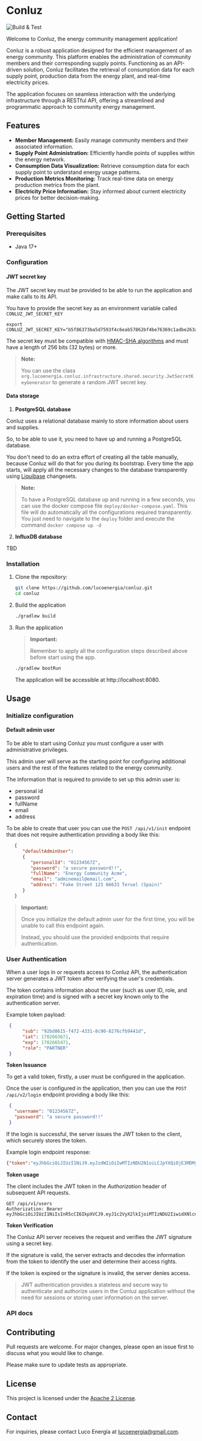# Conluz

![Build & Test](https://github.com/lucoenergia/conluz/actions/workflows/java_ci_with_gradle.yml/badge.svg)

Welcome to Conluz, the energy community management application!

Conluz is a robust application designed for the efficient management of an energy community. This platform enables the administration of community members and their corresponding supply points. Functioning as an API-driven solution, Conluz facilitates the retrieval of consumption data for each supply point, production data from the energy plant, and real-time electricity prices.

The application focuses on seamless interaction with the underlying infrastructure through a RESTful API, offering a streamlined and programmatic approach to community energy management.

## Features

- **Member Management:** Easily manage community members and their associated information.
- **Supply Point Administration:** Efficiently handle points of supplies within the energy network.
- **Consumption Data Visualization:** Retrieve consumption data for each supply point to understand energy usage patterns.
- **Production Metrics Monitoring:** Track real-time data on energy production metrics from the plant.
- **Electricity Price Information:** Stay informed about current electricity prices for better decision-making.

## Getting Started

### Prerequisites

- Java 17+

### Configuration

#### JWT secret key

   The JWT secret key must be provided to be able to run the application and make calls to its API.

   You have to provide the secret key as an environment variable called `CONLUZ_JWT_SECRET_KEY`

   ```
   export CONLUZ_JWT_SECRET_KEY="b5f86373ba5d7593f4c6eab57862bf4be76369c1adbe263ae2d50ddae40b8ca2"
   ```

   The secret key must be compatible with [HMAC-SHA algorithms](https://datatracker.ietf.org/doc/html/rfc7518#section-3.2) and must have a length of 256 bits (32 bytes) or more.

   > **Note:**
   >
   > You can use the class `org.lucoenergia.conluz.infrastructure.shared.security.JwtSecretKeyGenerator` to generate a random JWT secret key.

#### Data storage
1. **PostgreSQL database**

Conluz uses a relational database mainly to store information about users and supplies.

So, to be able to use it, you need to have up and running a PostgreSQL database. 

You don't need to do an extra effort of creating all the table manually, because Conluz will do that for you during its bootstrap. Every time the app starts, will apply all the necessary changes to the database transparently using [Liquibase](https://www.liquibase.org/) changesets.

> **Note:**
>
> To have a PostgreSQL database up and running in a few seconds, you can use the docker compose file `deploy/docker-compose.yaml`. This file will do automatically all the configurations required transparently.
> You just need to navigate to the `deploy` folder and execute the command `docker compose up -d`

2. **InfluxDB database**

TBD

### Installation

1. Clone the repository:

   ```bash
   git clone https://github.com/lucoenergia/conluz.git
   cd conluz
   ```

2. Build the application

    ```bash
   ./gradlew build
    ```
   
3. Run the application
   
   > **Important:**
   > 
   > Remember to apply all the configuration steps described above before start using the app.

    ```bash
   ./gradlew bootRun
    ```

    The application will be accessible at http://localhost:8080.


## Usage

### Initialize configuration

#### Default admin user

To be able to start using Conluz you must configure a user with administrative privileges.

This admin user will serve as the starting point for configuring additional users and the rest of the features related to the energy community.

The information that is required to provide to set up this admin user is:
- personal id
- password
- fullName
- email
- address

To be able to create that user you can use the `POST /api/v1/init` endpoint that does not require authentication providing a body like this:

```json
   {
      "defaultAdminUser":
      {
         "personalId": "01234567Z",
         "password": "a secure password!!",
         "fullName": "Energy Community Acme",
         "email": "adminemail@email.com",
         "address": "Fake Street 123 66633 Teruel (Spain)"
      }
   }
```

> **Important:**
>
> Once you initialize the default admin user for the first time, you will be unable to call this endpoint again. 
> 
> Instead, you should use the provided endpoints that require authentication.

### User Authentication

   When a user logs in or requests access to Conluz API, the authentication server generates a JWT token after verifying the user's credentials.

   The token contains information about the user (such as user ID, role, and expiration time) and is signed with a secret key known only to the authentication server.

   Example token payload:
   ```json
    {
         "sub": "92bd8615-f472-4331-8c90-8276cfb9441d",
         "iat": 1702663671,
         "exp": 1702665471,
         "role": "PARTNER"
    }
   ```

**Token Issuance**

   To get a valid token, firstly, a user must be configured in the application.
   
   Once the user is configured in the application, then you can use the `POST /api/v2/login` endpoint providing a body like this:
   ```json
    {
      "username": "01234567Z",
      "password": "a secure password!!"
    }
   ```

   If the login is successful, the server issues the JWT token to the client, which securely stores the token.

   Example login endpoint response:

   ```json
   {"token":"eyJhbGciOiJIUzI1NiJ9.eyJzdWIiOiIwMTIzNDU2N1oiLCJpYXQiOjE3MDMyODA2MTksImV4cCI6MTcwMzI4MjQxOX0.mNS-1EiY8tYDcVvrU_oR6Rlj9bpB3QNcSpqdP_7KH_o"}
   ```

**Token usage**

   The client includes the JWT token in the _Authorization_ header of subsequent API requests.

   ```
   GET /api/v1/users
   Authorization: Bearer eyJhbGciOiJIUzI1NiIsInR5cCI6IkpXVCJ9.eyJ1c2VyX2lkIjoiMTIzNDU2IiwidXNlcm5hbWUiOiJleGFtcGxlX3VzZXIiLCJyb2xlIjoiYWRtaW4iLCJleHAiOjE2NzI1MzExOTl9.TI6nlzA1J7WV2rZq2ZC1U4FiG7YXYp3JO0_TPKKmWNE
   ```

**Token Verification**

   The Conluz API server receives the request and verifies the JWT signature using a secret key.

   If the signature is valid, the server extracts and decodes the information from the token to identify the user and determine their access rights.

   If the token is expired or the signature is invalid, the server denies access.

> JWT authentication provides a stateless and secure way to authenticate and authorize users in the Conluz application without the need for sessions or storing user information on the server.

### API docs



## Contributing

Pull requests are welcome. For major changes, please open an issue first
to discuss what you would like to change.

Please make sure to update tests as appropriate.

## License

This project is licensed under the [Apache 2 License](https://www.apache.org/licenses/LICENSE-2.0).

## Contact

For inquiries, please contact Luco Energía at [lucoenergia@gmail.com]().
